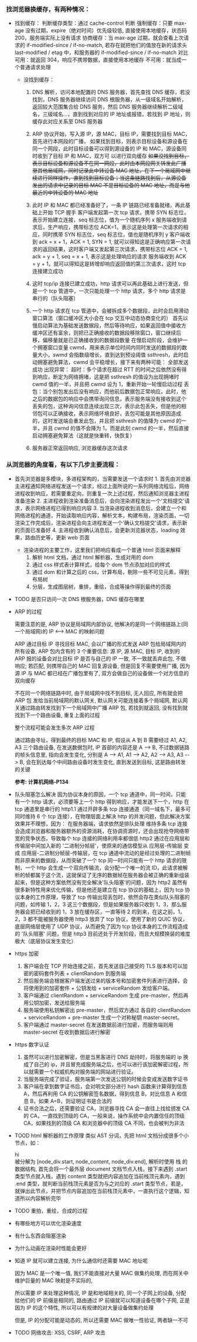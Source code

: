 ### 找浏览器换缓存，有两种情况：

- 找到缓存：
  判断缓存类型：通过 cache-control 判断
  强制缓存：只要 max-age 没有过期，expire（绝对时间）优先级较低, 直接使用本地缓存，状态码 200，服务端实际上没有请求
  协商缓存：当 max-age 过期，就会查看上次请求的 if-modified-since / if-no-match, 若存在就把他们的值放在新的请求头
  last-modified / etag 中，和服务器的 if-modified-since / if-no-match 对比
  可用：就返回 304，响应不携带数据，直接使用本地缓存
  不可用：就当成一个普通请求处理

  - 没找到缓存：

    1. DNS 解析，访问本地配置的 DNS 服务器，首先查找 DNS 缓存，若没找到，DNS 服务器继续访问 DNS 根服务器，从一级域名开始解析，返回较大范围集合给 DNS 服务，然后 DNS 服务器继续解析二级域名，三级域名...，直到找到对应的 IP 地址或报错，若找到 IP 地址，则缓存此对应关系至 DNS 服务器
    2. ARP 协议开始，写入源 IP，源 MAC，目标 IP，需要找到目标 MAC，首先进行本网段的广播，
       如果找到目标，则表示目标设备和源设备在同一个网段，此时目标设备可以得到源设备的 IP 和 MAC，源设备同时收到了目标 IP 和 MAC，双方可 以进行双向缓存
       ~~如果没找到目标，表示目标设备和源设备不在同一网段，此时由本网段网关转发此广播至其他局域网，同时记录此中转设备 MAC 地址，在下一个局域网中继续进行同样操作，直到找到目标设备；当这条链路找到后，从源设备发出的请求中记录的目标 MAC 不是目标设备的 MAC 地址，而是与他最近的中转设备的 MAC 地址~~

    3. 此时 IP 和 MAC 都已经准备好了，一条 IP 链路已经准备就绪，再此基础上开始 TCP 握手
       客户端发起第一次 tcp 请求，携带 SYN 标志位，表示开始建立连接，seq 标志位，值为一个随机序列 x
       服务端收到请求后，生产响应，携带标志位 ACK=1，表示这是处理第一次请求的相应，同时携带 SYN 标志位，seq 标志位，值也是随机序列 y
       客户端收到 ack = x + 1，ACK = 1, SYN = 1, 就可以得知这是正确响应第一次请求的返回结果，这时客户端又发起第三次请求，携带标志位 ACK = 1, ack = y + 1, seq = x + 1, 表示这是处理响应的请求
       服务端收到 ACK = y + 1，就可以得知这是转增却响应返回值的第三次请求，这时 tcp 连接建立成功
    4. 这时 tcp/ip 连接已建立成功，http 请求可以再此基础上进行发送，但是一个 tcp 管道中，一次只能处理一个 http 请求，多个 http 请求是串行的（队头阻塞）
    5. 一个 http 请求在 tcp 管道中，会被拆成多个数据段，此时会启用滑动窗口算法（窗口缓冲区大小会在 tcp 交互中动态协商变化的）
       首先以慢启动算法为基础发送数据段，然后等待响应，如果返回值中接收方缓冲区还有富余，则把已正确接收的数据段移除窗口，窗口继续后移，偏移量就是已正确接收到的数据段数量
       在慢启动阶段，会维护一个拥塞窗口变量 cwmd，用来表示单位时间内同时发送的数据段的数量大小，swmd 会指数级增长，直到达到预设阈值 ssthresh，此时启动拥塞避免算法，cwmd 会平稳增长，接下来有两种可能：
       全部发送成功
       出现异常：
       超时：多个请求在超过 RTT 的时间之后依然没有得到响应，断定为网络拥堵，这是把 ssthresh 的值设为出现拥堵时 cwmd 值的一半，并且把 cwmd 设为 1，重新开始一轮慢启动过程
       丢包：当个别包发出后没有响应，而他前后数据包正常响应，此时，他之后的数据包的响应中会携带询问信息，表示服务端没有接收到这个丢失的包，这种询问信息连续出现三次，表示此包丢失，但是他的相邻包可以正确接收，表示网络环境良好，丢包可能是其他原因造成的，这时发送端会重发此包，并且把 ssthresh 的值降为 cwmd 的一半，并且 cwmd 的值不会降为 1，而是此刻 cwmd 的一半，然后直接启动拥塞避免算法（这就是快重转，快恢复）
    6. 服务器正常返回响应, 浏览器缓存这次请求

### 从浏览器的角度看，有以下几步主要流程：

- 首先浏览器是多模块，多进程架构的，当需要发送一个请求时 1. 首先由浏览器主进程通知网络进程发送一个请求，经过上面所说的一系列网络流程后，网络进程收到响应，若需要重定向，则重复一次上述过程，然后通知浏览器主进程准备渲染 2. 主进程收到渲染准备消息后，会向渲染进程发出一个'文档提交'请求，表示网络进程已得到响应内容 3. 当渲染进程收到消息后，会建立一个和网络进程的通道，开始读取响应内容，解析文本，构建布局，渲染页面，一切渲染工作完成后，渲染进程会向主进程发送一个'确认文档提交'请求，表示新的页面已准备好 4. 主进程收到确认消息后，会更新浏览器状态，loading 效果，路由历史等，更新 web 页面

  - 渲染进程的主要工作，这里我们把响应看成一个普通 html 页面来解释
    1. 解析 html 文档，通过 html 解析器，生成对用的 dom
    2. 通过 css 样式表计算样式，给每个 dom 节点添加对应的样式
    3. 通过 dom 和计算之后的 css，计算布局，剔除一些不可见元素，得到布局树
    4. 分层，生成图层树，重排，重绘，合成等操作得到最终的页面

- TODO 是否只访问一次 DNS 根服务器，DNS 缓存在哪里

- ARP 的过程

  需要注意的是, ARP 协议是局域网内部协议, 他解决的是同一个网络链路上(同一个局域网)的 IP <--> MAC 的映射问题

  ARP 通过目标 IP 寻找目标 MAC, 会以广播的形式发送 ARP 包给局域网内的所有设备, ARP 包内含有的 3 个重要信息: 源 IP, 源 MAC, 目标 IP, 收到的 ARP 报的设备会对比目标 IP 是否与自己的 IP 一致, 不一致就丢弃此包, 不做响应; 若匹配, 则携带自己的 MAC 回复源设备, 但是回复不需要使用广播, 因为源 IP 与 MAC 都已经在广播包里有了, 双方会做自己的设备做一个对方信息的双向缓存

  不在同一个网络链路中时, 由于局域网中找不到目标, 无人回应, 所有就会把 ARP 包 发给当前局域网的默认网关, 默认网关可能连接着多个局域网, 默认网关通过路由转发找到下一个局域网中广播 ARP 包, 若找到就返回, 没有找到就找到下一个路由设备, 重复上面的过程

  整个流程可能会发生多次 ARP 过程

  通过路由寻址，得到最终的目标 MAC 和 IP, 假设从 A 到 B 需要经过 A1, A2, A3 三个路由设备, 在发送数据包时, IP 首部的内容还是 A --> B, 不过数据链路的帧头信息里, 指向会发生变化, 分别是 A --> A1, A1 --> A2, A2 --> A3, A3 --> B, 会在到达每个中间路由设备时发生变化, 直到发送到目标, 这是路由转发的关键

  **参考: 计算机网络-P134**

- 队头阻塞怎么解决
  因为协议本身的原因，一个 tcp 通道中，同一时间，只能有一个 http 请求，必须要等上一个 http 得到响应，才能发送下一个，http 在 tcp 通道里是串行的
  http1.1 通过开辟多条 tcp 连接通道（同一域名下，最多可同时维持 6 个 tcp 连接），在物理层面上解决 http 的并发问题，但此解决方案效果并不理想，因为：
  在服务器端，请求依然是排队处理
  维持多条 tcp 连接会造成浏览器和服务器额外的资源消耗，在协调资源时，还会出现抢夺网络带宽的竞争状态，导致每个 tcp 连接的网络利用率都很低
  http2 通过在应用层和传输层中间加入新的 '二进制分帧层'，使原来的通信模型从 应用层-传输层 变成 应用层-二进制分帧层-传输层，在 tcp 通道中流动的是经过处理的二进制帧而非原来的数据段，从而突破了一个 tcp 同一时间只能有一个 http 请求的限制，一个 http 会生成一个双向传输流，会分配一个唯一的流 ID，此请求被解析的帧都属于这个流，这就保证了无序的数据帧在服务器会被正确的重新组装起来，但是这种方案依然没有完全解决'队头阻塞'的问题，因为
  http2 虽然有很多新特性用来优化传输，但是他还是建立在 tcp 协议的基础上，因为 tcp 协议本身的工作原理，导致了 tcp 传输出现丢包时，依然会存在类似队头阻塞的问题，如传输 1，2，3 这三个数据段，但是如果服务器只收到 1，3，那么服务器会把已经收到的 1，3 放在缓存区，一直等待 2 的到来，在这之前，1，2，3 都不能被服务器使用
  http3 放弃了 tcp 协议，使用了新的 QUIC 协议，底层网络层使用了 UDP 协议，从而避免了因为 tcp 协议本身的工作流程造成的 '队头阻塞' 问题，但是
  http3 目前还处于开发阶段，而且大规模换装的难度极大（底层协议发生变化）

- https 加密

  1. 客户端会在 TCP 开始连接之前，首先发送自己接受的 TLS 版本和可以加密的密码套件列表 + clientRandom 到服务端
  2. 然后服务端会根据客户端发送过来的版本号和加密套件列表进行选择，会将使用到的加密套件 + 公钥发给 + serviceRandom 发给客户端。
  3. 客户端通过 clientRandom + serviceRandom 生成 pre-master，然后再用公钥加密，发送给服务端
  4. 服务端使用私钥解密出 pre-master，然后双方通过 各自的 clientRandom + serviceRandom + pre-master 生成一个对称秘钥 master-secret。
  5. 客户端通过 master-secret 在发送数据前进行加密，而服务端则用 master-secret 在收到数据后进行解密

- https 数字认证

  1. 虽然可以进行加密解密，但是当黑客进行 DNS 劫持时，将服务端的 ip 换成了自己的 ip，并且冒充成服务端之后，也可以进行该加密解密过程，所以就需要一个权威机构对服务端的网站进行验证。
  2. 当服务端完成了验证，服务端第一次发送公钥的时候会变成发送数字证书
  3. 客户端在拿到数字证书后，会对明文部分进行 hash 函数来计算得到信息 A，然后再利用 CA 的公钥解密签名数据，得到信息 B，对比信息 A 和信息 B，如果 A=B，则证明证书是合法的
  4. 证书合法之后，还需要验证 CA，浏览器寻找 CA 会一直往上找给颁发 CA 的 CA，一直找到顶级的 CA，一般来说，操作系统中会内置信任的顶级 CA，如果找到的顶级 CA 和浏览器中的顶级 CA 不同，也会被判为非法

- TOOD html 解析器的工作原理
  类似 AST 分词，先把 html 文档分成很多个小节点，如：<div>hi</div> 被分解为 [node_div.start, node_content, node_div.end], 解析时使用 栈 的数据结构, 首先会将一个最外层 document 文档节点入栈，接下来遇到 .start 类型节点就入栈，遇到 content 类型就把内容追加在当前栈顶元素内，遇到 .end 类型，就判断当前栈顶元素是否为与之对应的 .start 类型节点，若是，就弹出此节点，并把节点内容追加在当前栈顶元素中，一直执行这个逻辑，知道所以内容解析完毕

- TODO 重拍，重绘，合成的过程

- 有哪些地方可以优化渲染速度

- 有什么东西会阻塞渲染

- 为什么动画在渲染时性能会更好

- 知道 IP 就可以建立连接, 为什么通信时还需要 MAC 地址呢

  因为 MAC 是一个唯一值, 我们不能直接对大量 MAC 做集约处理, 而在网关中维护巨量的 MAC 映射是不实际的,

  所以需要 IP 来处理这种情况, IP 是和地域相关的, 同一个子网上的设备, 分配给他们的 IP 前缀是相同的, 路由通过 IP 前缀就可以知道设备在哪个子网, 正是因为 IP 的这个特性, 所以可以有规律的对大量设备做集约处理

  但是, IP 的分配可能是动态的, 所以还需要 MAC 做唯一性验证, 两者缺一不可

- TODO 网络攻击: XSS, CSRF, ARP 攻击
